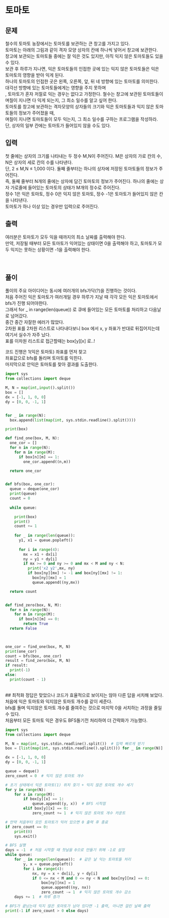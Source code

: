 # 토마토 

## 문제
철수의 토마토 농장에서는 토마토를 보관하는 큰 창고를 가지고 있다.  <br/>
토마토는 아래의 그림과 같이 격자 모양 상자의 칸에 하나씩 넣어서 창고에 보관한다.  <br/>
창고에 보관되는 토마토들 중에는 잘 익은 것도 있지만, 아직 익지 않은 토마토들도 있을 수 있다.  <br/>
보관 후 하루가 지나면, 익은 토마토들의 인접한 곳에 있는 익지 않은 토마토들은 익은 토마토의 영향을 받아 익게 된다.  <br/>
하나의 토마토의 인접한 곳은 왼쪽, 오른쪽, 앞, 뒤 네 방향에 있는 토마토를 의미한다. 대각선 방향에 있는 토마토들에게는 영향을 주지 못하며  <br/>
, 토마토가 혼자 저절로 익는 경우는 없다고 가정한다. 철수는 창고에 보관된 토마토들이 며칠이 지나면 다 익게 되는지, 그 최소 일수를 알고 싶어 한다.  <br/>
토마토를 창고에 보관하는 격자모양의 상자들의 크기와 익은 토마토들과 익지 않은 토마토들의 정보가 주어졌을 때,  <br/>
며칠이 지나면 토마토들이 모두 익는지, 그 최소 일수를 구하는 프로그램을 작성하라. 단, 상자의 일부 칸에는 토마토가 들어있지 않을 수도 있다.  <br/>

## 입력
첫 줄에는 상자의 크기를 나타내는 두 정수 M,N이 주어진다. M은 상자의 가로 칸의 수, N은 상자의 세로 칸의 수를 나타낸다.  <br/>
단, 2 ≤ M,N ≤ 1,000 이다. 둘째 줄부터는 하나의 상자에 저장된 토마토들의 정보가 주어진다.  <br/>
즉, 둘째 줄부터 N개의 줄에는 상자에 담긴 토마토의 정보가 주어진다. 하나의 줄에는 상자 가로줄에 들어있는 토마토의 상태가 M개의 정수로 주어진다.  <br/>
정수 1은 익은 토마토, 정수 0은 익지 않은 토마토, 정수 -1은 토마토가 들어있지 않은 칸을 나타낸다.  <br/>
토마토가 하나 이상 있는 경우만 입력으로 주어진다.  <br/>

## 출력
여러분은 토마토가 모두 익을 때까지의 최소 날짜를 출력해야 한다.  <br/>
만약, 저장될 때부터 모든 토마토가 익어있는 상태이면 0을 출력해야 하고, 토마토가 모두 익지는 못하는 상황이면 -1을 출력해야 한다.  <br/>
  <br/>  <br/>
  
## 풀이
풀이의 주요 아이디어는 동시에 여러개의 bfs가닥(?)을 진행하는 것이다.  <br/>
처음 주어진 익은 토마토가 여러개일 경우 하루가 지날 때 각각 모든 익은 토마토에서 bfs가 진행 되어야한다.  <br/>
그래서 for _ in range(len(queue)) 로 큐에 들어있는 모든 토마토를 처리하고 다음날로 넘어갔다.  <br/>
중간 중간 자잘한 에러가 많았다.  <br/>
2차원 표를 2차원 리스트로 나타내다보니 box 에서 x, y 좌표가 반대로 뒤집어지는데 여기서 실수가 자주 났다.  <br/>
표를 이차원 리스트로 접근할때는 box[y][x] 로..!  <br/>

코드 진행은 1(익은 토마토) 좌표를 먼저 찾고  <br/>
좌표값으로 bfs를 돌리며 토마토를 익힌다.  <br/>
마지막으로 안익은 토마토를 찾아 결과를 도출한다.  <br/>

```python
import sys
from collections import deque

M, N = map(int,input().split())
box = []
dx = [-1, 1, 0, 0]
dy = [0, 0, -1, 1]


for _ in range(N):
  box.append(list(map(int, sys.stdin.readline().split())))

print(box)

def find_one(box, M, N):
  one_cor = []
  for n in range(N):
    for m in range(M):
      if box[n][m] == 1:
        one_cor.append((n,m))

  return one_cor


def bfs(box, one_cor):
  queue = deque(one_cor)
  print(queue)
  count = 0
  
  while queue:

    print(box)
    print()
    count += 1
    
    for _ in range(len(queue)):
      y1, x1 = queue.popleft()
      
      for i in range(4):
        mx = x1 + dx[i]
        ny = y1 + dy[i]
        if mx >= 0 and ny >= 0 and mx < M and ny < N:
          print('x2 y2',mx, ny)
          if box[ny][mx] != -1 and box[ny][mx] != 1:
            box[ny][mx] = 1
            queue.append((ny,mx))

  return count


def find_zero(box, N, M):
  for n in range(N):
    for m in range(M):
      if box[n][m] == 0:
        return True
  return False
      


one_cor = find_one(box, M, N)
print(one_cor)
count = bfs(box, one_cor)
result = find_zero(box, M, N)
if result:
  print(-1)
else:
  print(count - 1)
```
  <br/>
## 최적화
정답은 맞았으나 코드가 효율적으로 보이지는 않아 다른 답을 서치해 보았다.  <br/>
처음에 익은 토마토와 익지않은 토마토 개수를 같이 세준다.  <br/>
bfs를 돌며 익지않은 토마토 개수를 줄여주는 것으로 마지막 0을 서치하는 과정을 줄일수 있다.  <br/>
처음부터 모든 토마토 익은 경우도 BFS돌기전 처리하여 더 간략화가 가능했다.  <br/>

```python
import sys
from collections import deque

M, N = map(int, sys.stdin.readline().split())  # 입력 빠르게 받기
box = [list(map(int, sys.stdin.readline().split())) for _ in range(N)]  # 2D 리스트 한 번에 만들기

dx = [-1, 1, 0, 0]
dy = [0, 0, -1, 1]

queue = deque()
zero_count = 0  # 익지 않은 토마토 개수

# 초기 상태에서 익은 토마토(1) 위치 찾기 + 익지 않은 토마토 개수 세기
for y in range(N):
    for x in range(M):
        if box[y][x] == 1:
            queue.append((y, x))  # BFS 시작점
        elif box[y][x] == 0:
            zero_count += 1  # 익지 않은 토마토 개수 카운트

# 만약 처음부터 모든 토마토가 익어 있으면 0 출력 후 종료
if zero_count == 0:
    print(0)
    sys.exit()

# BFS 실행
days = -1  # 처음 시작할 때 첫날을 0으로 만들기 위해 -1로 설정
while queue:
    for _ in range(len(queue)):  # 같은 날 익는 토마토들 처리
        y, x = queue.popleft()
        for i in range(4):
            nx, ny = x + dx[i], y + dy[i]
            if 0 <= nx < M and 0 <= ny < N and box[ny][nx] == 0:
                box[ny][nx] = 1
                queue.append((ny, nx))
                zero_count -= 1  # 익지 않은 토마토 개수 감소
    days += 1  # 하루 증가

# BFS가 끝났는데 익지 않은 토마토가 남아 있다면 -1 출력, 아니면 걸린 날짜 출력
print(-1 if zero_count > 0 else days)

```
